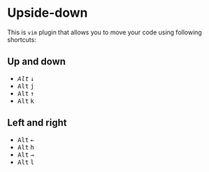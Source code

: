 # Upside-down

This is `vim` plugin that allows you to move your code using following shortcuts:

## Up and down
 - *<kbd>Alt</kbd> <kbd>↓</kbd>*
 - <kbd>Alt</kbd> <kbd>j</kbd>
 - <kbd>Alt</kbd> <kbd>↑</kbd>
 - <kbd>Alt</kbd> <kbd>k</kbd>

## Left and right
 - <kbd>Alt</kbd> <kbd>←</kbd>
 - <kbd>Alt</kbd> <kbd>h</kbd>
 - <kbd>Alt</kbd> <kbd>→</kbd>
 - <kbd>Alt</kbd> <kbd>l</kbd>